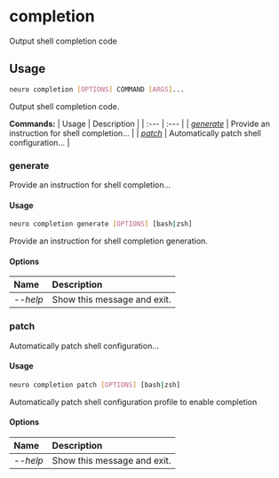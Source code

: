 # completion

Output shell completion code

## Usage

```bash
neuro completion [OPTIONS] COMMAND [ARGS]...
```

Output shell completion code.

**Commands:**
| Usage | Description |
| :--- | :--- |
| [_generate_](completion.md#generate) | Provide an instruction for shell completion... |
| [_patch_](completion.md#patch) | Automatically patch shell configuration... |


### generate

Provide an instruction for shell completion...


#### Usage

```bash
neuro completion generate [OPTIONS] [bash|zsh]
```

Provide an instruction for shell completion generation.

#### Options

| Name | Description |
| :--- | :--- |
| _--help_ | Show this message and exit. |



### patch

Automatically patch shell configuration...


#### Usage

```bash
neuro completion patch [OPTIONS] [bash|zsh]
```

Automatically patch shell configuration profile to enable completion

#### Options

| Name | Description |
| :--- | :--- |
| _--help_ | Show this message and exit. |


